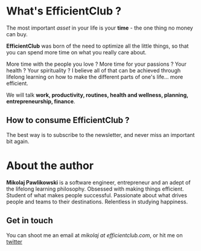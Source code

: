 # What's EfficientClub ?

The most important _asset_ in your life is your __time__ - the one thing no money can buy.

__EfficientClub__ was born of the need to optimize all the little things, so that you can spend more time on what you really care about. 

More time with the people you love ? More time for your passions ? Your health ? Your spirituality ? I believe all of that can be achieved through lifelong learning on how to make the different parts of one's life... more efficient.

We will talk __work, productivity, routines, health and wellness, planning, entrepreneurship, finance__.

## How to consume EfficientClub ?

The best way is to subscribe to the newsletter, and never miss an important bit again.


# About the author

__Mikolaj Pawlikowski__ is a software engineer, entrepreneur and an adept of the lifelong learning philosophy. Obsessed with making things efficient. Student of what makes people successful. Passionate about what drives people and teams to their destinations. Relentless in studying happiness.


## Get in touch

You can shoot me an email at _mikolaj at efficientclub.com_, or hit me on [twitter](https://twitter.com/mikopawlikowski)

